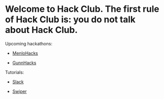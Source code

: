 # Welcome to Hack Club. The first rule of Hack Club is: you do not talk about Hack Club.


Upcoming hackathons:

* [MenloHacks](http://www.menlohacks.com)

* [GunnHacks](http://www.gunnhacks.com)

Tutorials:

* [Slack](https://github.com/hackclub/hackclub/blob/master/SLACK.md)

* [Swiper](https://github.com/hackclub/hackclub/tree/master/workshops/swiper)
